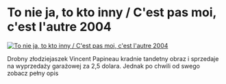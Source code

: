 To nie ja, to kto inny / C'est pas moi, c'est l'autre 2004 
=============
[![To nie ja, to kto inny / C'est pas moi, c'est l'autre 2004 ](http://vidos.pl/images/player.gif)](http://vidos.pl/to-nie-ja-to-kto-inny-c-est-pas-moi-c-est-l-autre-2004)

 Drobny złodziejaszek Vincent Papineau kradnie tandetny obraz i sprzedaje na wyprzedaży garażowej za 2,5 dolara. Jednak po chwili od swego zobacz pełny opis
